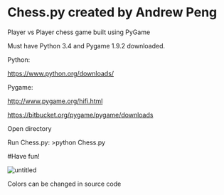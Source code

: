 # Chess.py created by Andrew Peng
Player vs Player chess game built using PyGame 

Must have Python 3.4 and Pygame 1.9.2 downloaded. 

Python:

https://www.python.org/downloads/

Pygame:

http://www.pygame.org/hifi.html

https://bitbucket.org/pygame/pygame/downloads

Open directory

Run Chess.py: >python Chess.py

#Have fun! 

![untitled](https://cloud.githubusercontent.com/assets/16567296/12214857/8f11caf2-b659-11e5-8957-93ceaa0885a5.png)

Colors can be changed in source code
